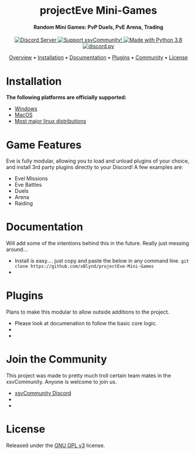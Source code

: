 <h1 align="center">
  <br>

  <br>
  projectEve Mini-Games
  <br>
</h1>

<h4 align="center">Random Mini Games: PvP Duels, PvE Arena, Trading</h4>

<p align="center">
  <a href="https://discord.com/invite/S5Tnues">
    <img src="https://discordapp.com/api/guilds/281663524323983360/widget.png?style=shield" alt="Discord Server">
  </a>
  <a href="https://www.xsvcommunity.com/donate">
    <img src="https://img.shields.io/badge/Support-Eve!-yellow.svg" alt="Support xsvCommunity!">
  </a>
  <a href="https://www.python.org/downloads/">
    <img src="https://img.shields.io/badge/Made%20With-Python%203.8-blue.svg?style=for-the-badge" alt="Made with Python 3.8">
  </a>
  <a href="https://github.com/Rapptz/discord.py/">
      <img src="https://img.shields.io/badge/discord-py-blue.svg" alt="discord.py">
  </a>
</p>

</p>

<p align="center">
  <a href="#overview">Overview</a>
  •
  <a href="#installation">Installation</a>
  •
  <a href="#documentation">Documentation</a>
  •
  <a href="#plugins">Plugins</a>
  •
  <a href="#join-the-community">Community</a>
  •
  <a href="#license">License</a>
</p>





# Installation

**The following platforms are officially supported:** 

- [Windows](http://xsvcommunity.com/docs/)
- [MacOS](http://xsvcommunity.com/docs/)
- [Most major linux distributions](http://xsvcommunity.com/docs/)


# Game Features

Eve is fully modular, allowing you to load and unload plugins of your choice, and install 3rd party
plugins directly to your Discord! A few examples are:

- Evel Missions
- Eve Battles
- Duels
- Arena
- Raiding


# Documentation

Will add some of the intentions behind this in the future.  Really just messing around...

- Install is easy....  just copy and paste the below in any command line.
    `git clone https://github.com/xBlynd/projectEve-Mini-Games`
-


# Plugins

Plans to make this modular to allow outside additions to the project.

- Please look at documenation to follow the basic core logic. 
-
-

# Join the Community

This project was made to pretty much troll certain team mates in the xsvCommunity.  Anyone is welcome to join us.

- [xsvCommunity Discord](http://discord.xsv.is)
-
-

# License

Released under the [GNU GPL v3](https://www.gnu.org/licenses/gpl-3.0.en.html) license.
